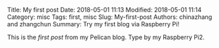 Title: My first post
Date: 2018-05-01 11:13
Modified: 2018-05-01 11:14
Category: misc
Tags: first, misc
Slug: My-first-post
Authors: chinazhang and zhangchun
Summary: Try my first blog via Raspberry Pi!

This is the *first post* from my Pelican blog. Type by my Raspberry Pi2.
